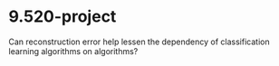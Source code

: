 # 9.520-project
Can reconstruction error help lessen the dependency of classification learning algorithms on algorithms?

